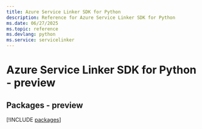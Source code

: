 ```yaml
---
title: Azure Service Linker SDK for Python
description: Reference for Azure Service Linker SDK for Python
ms.date: 06/27/2025
ms.topic: reference
ms.devlang: python
ms.service: servicelinker
---
```

# Azure Service Linker SDK for Python - preview
## Packages - preview
[!INCLUDE [packages](service-linker-index.md)]